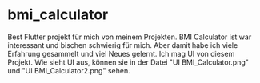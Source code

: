 # bmi_calculator

Best Flutter projekt für mich von meinem Projekten. BMI Calculator ist war interessant und bischen schwierig für mich. 
Aber damit habe ich viele Erfahrung gesammelt und viel Neues gelernt. Ich mag UI von diesem Projekt. 
Wie sieht UI aus, können sie in der Datei "UI BMI_Calculator.png" und "UI BMI_Calculator2.png" sehen.
